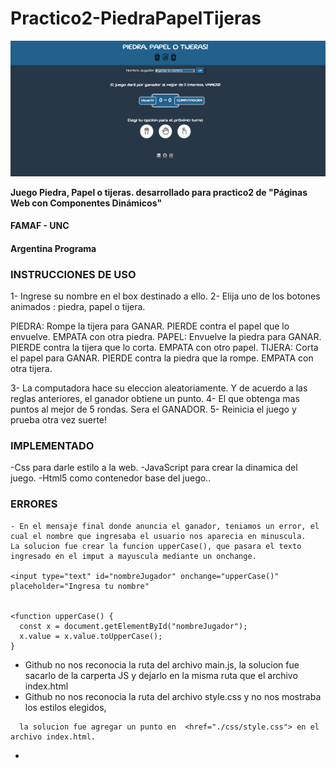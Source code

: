 # Practico2-PiedraPapelTijeras

<img src= "https://github.com/maolivero89/Practico2-PiedraPapelTijeras/blob/main/images/imagenJuego.png" >

**Juego Piedra, Papel o tijeras. desarrollado para practico2 de "Páginas Web con Componentes Dinámicos"**
#### FAMAF - UNC
#### Argentina Programa



### INSTRUCCIONES DE USO
1- Ingrese su nombre en el box destinado a ello.
2- Elija uno de los botones animados : piedra, papel o tijera.

PIEDRA: Rompe la tijera para GANAR. PIERDE contra el papel que lo envuelve. EMPATA con otra piedra.
PAPEL: Envuelve la piedra para GANAR. PIERDE contra la tijera que lo corta. EMPATA con otro papel.
TIJERA: Corta el papel para GANAR. PIERDE contra la piedra que la rompe. EMPATA con otra tijera.

3- La computadora hace su eleccion aleatoriamente. Y de acuerdo a las reglas anteriores, el ganador obtiene un punto.
4- El que obtenga mas puntos al mejor de 5 rondas. Sera el GANADOR.
5- Reinicia el juego y prueba otra vez suerte!








### IMPLEMENTADO
-Css para darle estilo a la web.
-JavaScript para crear la dinamica del juego.
-Html5 como contenedor base del juego..



### ERRORES
```
- En el mensaje final donde anuncia el ganador, teniamos un error, el cual el nombre que ingresaba el usuario nos aparecia en minuscula.
La solucion fue crear la funcion upperCase(), que pasara el texto ingresado en el imput a mayuscula mediante un onchange.

<input type="text" id="nombreJugador" onchange="upperCase()" placeholder="Ingresa tu nombre"


<function upperCase() {
  const x = document.getElementById("nombreJugador");
  x.value = x.value.toUpperCase();
}

```

- Github no nos reconocia la ruta del archivo main.js, la solucion fue sacarlo de la carperta JS y dejarlo en la misma ruta que el archivo index.html
- Github no nos reconocia la ruta del  archivo style.css y no nos mostraba los estilos elegidos, 
```
  la solucion fue agregar un punto en  <href="./css/style.css"> en el archivo index.html.
```
- 






